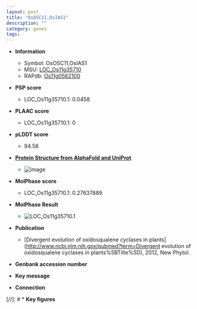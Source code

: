```yaml
---
layout: post
title: "OsOSC11,OsIAS1"
description: ""
category: genes
tags: 
---
```


* **Information**  
    + Symbol: OsOSC11,OsIAS1  
    + MSU: [LOC_Os11g35710](http://rice.plantbiology.msu.edu/cgi-bin/ORF_infopage.cgi?orf=LOC_Os11g35710)  
    + RAPdb: [Os11g0562100](http://rapdb.dna.affrc.go.jp/viewer/gbrowse_details/irgsp1?name=Os11g0562100)  

* **PSP score**  
    + LOC_Os11g35710.1: 0.0458 

* **PLAAC score**  
    + LOC_Os11g35710.1: 0 

* **pLDDT score**
    + 94.56

* **[Protein Structure from AlphaFold and UniProt](https://www.uniprot.org/uniprotkb/Q0IS49/entry#structure)**
    + ![image](https://ricepsp.github.io/images/Q0/AF-Q0IS49-F1.png)

* **MolPhase score**
    + LOC_Os11g35710.1: 0.27637889

* **MolPhase Result**
    + ![LOC_Os11g35710.1](https://304243504.github.io/Pictures/LOC_Os11g/LOC_Os11g35710.1.png)

* **Publication**  
    + [Divergent evolution of oxidosqualene cyclases in plants](http://www.ncbi.nlm.nih.gov/pubmed?term=Divergent evolution of oxidosqualene cyclases in plants%5BTitle%5D), 2012, New Phytol.

* **Genbank accession number**  

* **Key message**  

* **Connection**  

[//]: # * **Key figures**  


